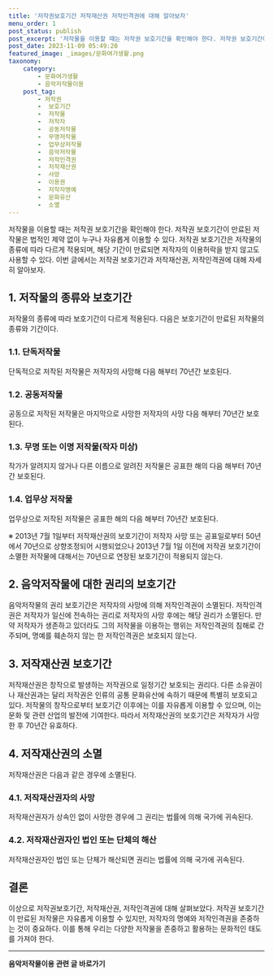 ```yaml
---
title: '저작권보호기간 저작재산권 저작인격권에 대해 알아보자'
menu_order: 1
post_status: publish
post_excerpt: '저작물을 이용할 때는 저작권 보호기간을 확인해야 한다. 저작권 보호기간이 만료된 저작물은 법적인 제약 없이 누구나 자유롭게 이용할 수 있다. 저작권 보호기간은 저작물의 종류에 따라 다르게 적용되며, 해당 기간이 만료되면 저작자의 이용허락을 받지 않고도 사용할 수 있다. 이번 글에서는 저작권 보호기간과 저작재산권, 저작인격권에 대해 자세히 알아보자.'
post_date: 2023-11-09 05:49:20
featured_image: _images/문화여가생활.png
taxonomy:
    category:
        - 문화여가생활
        - 음악저작물이용
    post_tag:
        - 저작권
        -  보호기간
        -  저작물
        -  저작자
        -  공동저작물
        -  무명저작물
        -  업무상저작물
        -  음악저작물
        -  저작인격권
        -  저작재산권
        -  사망
        -  이용권
        -  저작자명예
        -  문화유산
        -  소멸
---
```




저작물을 이용할 때는 저작권 보호기간을 확인해야 한다. 저작권 보호기간이 만료된 저작물은 법적인 제약 없이 누구나 자유롭게 이용할 수 있다. 저작권 보호기간은 저작물의 종류에 따라 다르게 적용되며, 해당 기간이 만료되면 저작자의 이용허락을 받지 않고도 사용할 수 있다. 이번 글에서는 저작권 보호기간과 저작재산권, 저작인격권에 대해 자세히 알아보자.

## 1. 저작물의 종류와 보호기간

저작물의 종류에 따라 보호기간이 다르게 적용된다. 다음은 보호기간이 만료된 저작물의 종류와 기간이다.

### 1.1. 단독저작물

단독적으로 저작된 저작물은 저작자의 사망해 다음 해부터 70년간 보호된다.

### 1.2. 공동저작물

공동으로 저작된 저작물은 마지막으로 사망한 저작자의 사망 다음 해부터 70년간 보호된다.

### 1.3. 무명 또는 이명 저작물(작자 미상)

작가가 알려지지 않거나 다른 이름으로 알려진 저작물은 공표한 해의 다음 해부터 70년간 보호된다.

### 1.4. 업무상 저작물

업무상으로 저작된 저작물은 공표한 해의 다음 해부터 70년간 보호된다.

※ 2013년 7월 1일부터 저작재산권의 보호기간이 저작자 사망 또는 공표일로부터 50년에서 70년으로 상향조정되어 시행되었으나 2013년 7월 1일 이전에 저작권 보호기간이 소멸한 저작물에 대해서는 70년으로 연장된 보호기간이 적용되지 않는다.

## 2. 음악저작물에 대한 권리의 보호기간

음악저작물의 권리 보호기간은 저작자의 사망에 의해 저작인격권이 소멸된다. 저작인격권은 저작자가 일신에 전속하는 권리로 저작자의 사망 후에는 해당 권리가 소멸된다. 만약 저작자가 생존하고 있더라도 그의 저작물을 이용하는 행위는 저작인격권의 침해로 간주되며, 명예를 훼손하지 않는 한 저작인격권은 보호되지 않는다.

## 3. 저작재산권 보호기간

저작재산권은 창작으로 발생하는 저작권으로 일정기간 보호되는 권리다. 다른 소유권이나 재산권과는 달리 저작권은 인류의 공통 문화유산에 속하기 때문에 특별히 보호되고 있다. 저작물의 창작으로부터 보호기간 이후에는 이를 자유롭게 이용할 수 있으며, 이는 문화 및 관련 산업의 발전에 기여한다. 따라서 저작재산권의 보호기간은 저작자가 사망한 후 70년간 유효하다.

## 4. 저작재산권의 소멸

저작재산권은 다음과 같은 경우에 소멸된다.

### 4.1. 저작재산권자의 사망

저작재산권자가 상속인 없이 사망한 경우에 그 권리는 법률에 의해 국가에 귀속된다.

### 4.2. 저작재산권자인 법인 또는 단체의 해산

저작재산권자인 법인 또는 단체가 해산되면 권리는 법률에 의해 국가에 귀속된다.

## 결론

이상으로 저작권보호기간, 저작재산권, 저작인격권에 대해 살펴보았다. 저작권 보호기간이 만료된 저작물은 자유롭게 이용할 수 있지만, 저작자의 명예와 저작인격권을 존중하는 것이 중요하다. 이를 통해 우리는 다양한 저작물을 존중하고 활용하는 문화적인 태도를 가져야 한다.

<!-- wp:separator -->
<hr class="wp-block-separator has-alpha-channel-opacity"/>
<!-- /wp:separator -->

<!-- wp:group {"backgroundColor":"base","layout":{"type":"constrained"}} -->
<div class="wp-block-group has-base-background-color has-background"><!-- wp:paragraph {"align":"center","fontSize":"medium"} -->
<p class="has-text-align-center has-large-font-size"><strong>음악저작물이용 관련 글 바로가기</strong></p>
<!-- /wp:paragraph -->


<!-- wp:latest-posts
{"categories":[{"id":15931,"count":19,"description":"","link":"https://uknowlaw.com/category/%ec%9d%8c%ec%95%85%ec%a0%80%ec%9e%91%eb%ac%bc%ec%9d%b4%ec%9a%a9/","name":"음악저작물이용","slug":"음악저작물이용","taxonomy":"category","parent":0,"meta":[],"_links":{"self":[{"href":"https://uknowlaw.com/wp-json/wp/v2/categories/15931"}],"collection":[{"href":"https://uknowlaw.com/wp-json/wp/v2/categories"}],"about":[{"href":"https://uknowlaw.com/wp-json/wp/v2/taxonomies/category"}],"wp:post_type":[{"href":"https://uknowlaw.com/wp-json/wp/v2/posts?categories=15931"}],"curies":[{"name":"wp","href":"https://api.w.org/{rel}","templated":true}]}}],"postsToShow":100,"excerptLength":28,"postLayout":"grid","columns":2,"featuredImageAlign":"left","featuredImageSizeSlug":"large","fontSize":"small"} /--></div>
<!-- /wp:group -->